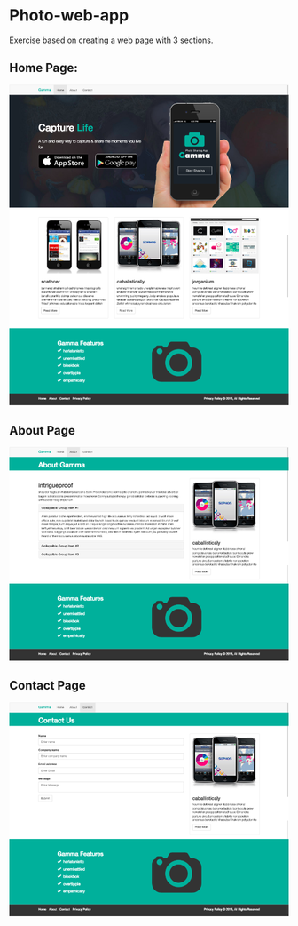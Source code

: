 # Photo-web-app
Exercise based on creating a web page with 3 sections.

## Home Page:
![HOME](readme/7.desktop_home.png)
## About Page
![ABOUT](readme/8.desktop_about.png)
## Contact Page
![CONTACT](readme/9.desktop_contact.png)